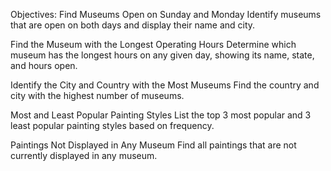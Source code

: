 Objectives:
Find Museums Open on Sunday and Monday
Identify museums that are open on both days and display their name and city.

Find the Museum with the Longest Operating Hours
Determine which museum has the longest hours on any given day, showing its name, state, and hours open.

Identify the City and Country with the Most Museums
Find the country and city with the highest number of museums.

Most and Least Popular Painting Styles
List the top 3 most popular and 3 least popular painting styles based on frequency.

Paintings Not Displayed in Any Museum
Find all paintings that are not currently displayed in any museum.


